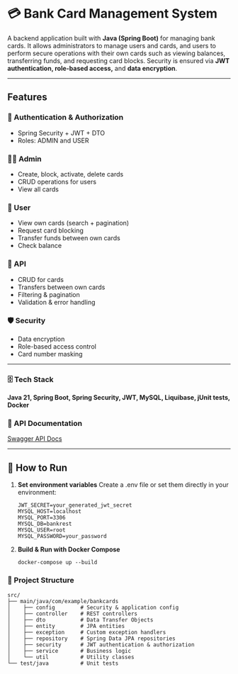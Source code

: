 # 💳 Bank Card Management System

A backend application built with **Java (Spring Boot)** for managing bank cards.
It allows administrators to manage users and cards, and users to perform secure operations with their own cards such as viewing balances, transferring funds, and requesting card blocks.
Security is ensured via **JWT authentication, role-based access,** and **data encryption**.


____

## Features

### 🔐 Authentication & Authorization

- Spring Security + JWT + DTO
- Roles: ADMIN and USER

### 👨‍💼 Admin

- Create, block, activate, delete cards
- CRUD operations for users
- View all cards

### 👤 User

- View own cards (search + pagination)
- Request card blocking
- Transfer funds between own cards
- Check balance

### 📡 API

- CRUD for cards
- Transfers between own cards
- Filtering & pagination
- Validation & error handling

### 🛡 Security

- Data encryption
- Role-based access control
- Card number masking
____

### 🗄 Tech Stack

**Java 21, Spring Boot, Spring Security, JWT, MySQL, Liquibase, jUnit tests, Docker**

### 📜 API Documentation

[Swagger API Docs](http://localhost:8080/swagger-ui.html)

____

## 🐳 How to Run

1. **Set environment variables**
Create a .env file or set them directly in your environment:

    ```
    JWT_SECRET=your_generated_jwt_secret
    MYSQL_HOST=localhost
    MYSQL_PORT=3306
    MYSQL_DB=bankrest
    MYSQL_USER=root
    MYSQL_PASSWORD=your_password

2. **Build & Run with Docker Compose**

    ```
    docker-compose up --build
    ```

### 📌 Project Structure

```
src/
├── main/java/com/example/bankcards
│    ├── config        # Security & application config
│    ├── controller    # REST controllers
│    ├── dto           # Data Transfer Objects
│    ├── entity        # JPA entities
│    ├── exception     # Custom exception handlers
│    ├── repository    # Spring Data JPA repositories
│    ├── security      # JWT authentication & authorization
│    ├── service       # Business logic
│    └── util          # Utility classes
└── test/java          # Unit tests
```